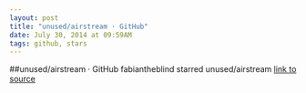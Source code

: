 ```yaml
---
layout: post
title: "unused/airstream · GitHub"
date: July 30, 2014 at 09:59AM
tags: github, stars
---
```

##unused/airstream · GitHub
fabiantheblind starred unused/airstream
[link to source](http://ift.tt/1mVXu5X) 
